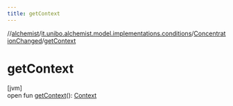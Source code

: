 ```yaml
---
title: getContext
---
```

//[alchemist](../../../index.html)/[it.unibo.alchemist.model.implementations.conditions](../index.html)/[ConcentrationChanged](index.html)/[getContext](get-context.html)



# getContext



[jvm]\
open fun [getContext](get-context.html)(): [Context](../../it.unibo.alchemist.model.interfaces/-context/index.html)




